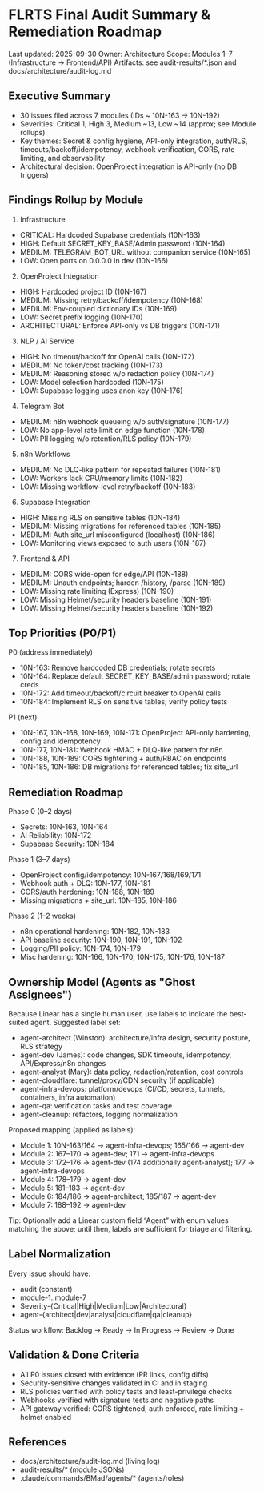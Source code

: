 # FLRTS Final Audit Summary & Remediation Roadmap

Last updated: 2025-09-30
Owner: Architecture
Scope: Modules 1–7 (Infrastructure → Frontend/API)
Artifacts: see audit-results/*.json and docs/architecture/audit-log.md

## Executive Summary

- 30 issues filed across 7 modules (IDs ~ 10N-163 → 10N-192)
- Severities: Critical 1, High 3, Medium ~13, Low ~14 (approx; see Module rollups)
- Key themes: Secret & config hygiene, API-only integration, auth/RLS, timeouts/backoff/idempotency, webhook verification, CORS, rate limiting, and observability
- Architectural decision: OpenProject integration is API-only (no DB triggers)

## Findings Rollup by Module

1. Infrastructure

- CRITICAL: Hardcoded Supabase credentials (10N-163)
- HIGH: Default SECRET_KEY_BASE/Admin password (10N-164)
- MEDIUM: TELEGRAM_BOT_URL without companion service (10N-165)
- LOW: Open ports on 0.0.0.0 in dev (10N-166)

2. OpenProject Integration

- HIGH: Hardcoded project ID (10N-167)
- MEDIUM: Missing retry/backoff/idempotency (10N-168)
- MEDIUM: Env-coupled dictionary IDs (10N-169)
- LOW: Secret prefix logging (10N-170)
- ARCHITECTURAL: Enforce API-only vs DB triggers (10N-171)

3. NLP / AI Service

- HIGH: No timeout/backoff for OpenAI calls (10N-172)
- MEDIUM: No token/cost tracking (10N-173)
- MEDIUM: Reasoning stored w/o redaction policy (10N-174)
- LOW: Model selection hardcoded (10N-175)
- LOW: Supabase logging uses anon key (10N-176)

4. Telegram Bot

- MEDIUM: n8n webhook queueing w/o auth/signature (10N-177)
- LOW: No app-level rate limit on edge function (10N-178)
- LOW: PII logging w/o retention/RLS policy (10N-179)

5. n8n Workflows

- MEDIUM: No DLQ-like pattern for repeated failures (10N-181)
- LOW: Workers lack CPU/memory limits (10N-182)
- LOW: Missing workflow-level retry/backoff (10N-183)

6. Supabase Integration

- HIGH: Missing RLS on sensitive tables (10N-184)
- MEDIUM: Missing migrations for referenced tables (10N-185)
- MEDIUM: Auth site_url misconfigured (localhost) (10N-186)
- LOW: Monitoring views exposed to auth users (10N-187)

7. Frontend & API

- MEDIUM: CORS wide-open for edge/API (10N-188)
- MEDIUM: Unauth endpoints; harden /history, /parse (10N-189)
- LOW: Missing rate limiting (Express) (10N-190)
- LOW: Missing Helmet/security headers baseline (10N-191)
- LOW: Missing Helmet/security headers baseline (10N-192)

## Top Priorities (P0/P1)

P0 (address immediately)

- 10N-163: Remove hardcoded DB credentials; rotate secrets
- 10N-164: Replace default SECRET_KEY_BASE/admin password; rotate creds
- 10N-172: Add timeout/backoff/circuit breaker to OpenAI calls
- 10N-184: Implement RLS on sensitive tables; verify policy tests

P1 (next)

- 10N-167, 10N-168, 10N-169, 10N-171: OpenProject API-only hardening, config and idempotency
- 10N-177, 10N-181: Webhook HMAC + DLQ-like pattern for n8n
- 10N-188, 10N-189: CORS tightening + auth/RBAC on endpoints
- 10N-185, 10N-186: DB migrations for referenced tables; fix site_url

## Remediation Roadmap

Phase 0 (0–2 days)

- Secrets: 10N-163, 10N-164
- AI Reliability: 10N-172
- Supabase Security: 10N-184

Phase 1 (3–7 days)

- OpenProject config/idempotency: 10N-167/168/169/171
- Webhook auth + DLQ: 10N-177, 10N-181
- CORS/auth hardening: 10N-188, 10N-189
- Missing migrations + site_url: 10N-185, 10N-186

Phase 2 (1–2 weeks)

- n8n operational hardening: 10N-182, 10N-183
- API baseline security: 10N-190, 10N-191, 10N-192
- Logging/PII policy: 10N-174, 10N-179
- Misc hardening: 10N-166, 10N-170, 10N-175, 10N-176, 10N-187

## Ownership Model (Agents as "Ghost Assignees")

Because Linear has a single human user, use labels to indicate the best-suited agent. Suggested label set:

- agent-architect (Winston): architecture/infra design, security posture, RLS strategy
- agent-dev (James): code changes, SDK timeouts, idempotency, API/Express/n8n changes
- agent-analyst (Mary): data policy, redaction/retention, cost controls
- agent-cloudflare: tunnel/proxy/CDN security (if applicable)
- agent-infra-devops: platform/devops (CI/CD, secrets, tunnels, containers, infra automation)
- agent-qa: verification tasks and test coverage
- agent-cleanup: refactors, logging normalization

Proposed mapping (applied as labels):

- Module 1: 10N-163/164 → agent-infra-devops; 165/166 → agent-dev
- Module 2: 167–170 → agent-dev; 171 → agent-infra-devops
- Module 3: 172–176 → agent-dev (174 additionally agent-analyst); 177 → agent-infra-devops
- Module 4: 178–179 → agent-dev
- Module 5: 181–183 → agent-dev
- Module 6: 184/186 → agent-architect; 185/187 → agent-dev
- Module 7: 188–192 → agent-dev

Tip: Optionally add a Linear custom field “Agent” with enum values matching the above; until then, labels are sufficient for triage and filtering.

## Label Normalization

Every issue should have:

- audit (constant)
- module-1..module-7
- Severity-{Critical|High|Medium|Low|Architectural}
- agent-{architect|dev|analyst|cloudflare|qa|cleanup}

Status workflow: Backlog → Ready → In Progress → Review → Done

## Validation & Done Criteria

- All P0 issues closed with evidence (PR links, config diffs)
- Security-sensitive changes validated in CI and in staging
- RLS policies verified with policy tests and least-privilege checks
- Webhooks verified with signature tests and negative paths
- API gateway verified: CORS tightened, auth enforced, rate limiting + helmet enabled

## References

- docs/architecture/audit-log.md (living log)
- audit-results/* (module JSONs)
- .claude/commands/BMad/agents/* (agents/roles)
